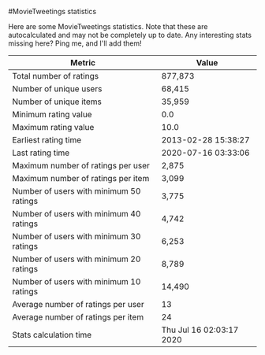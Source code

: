 #MovieTweetings statistics

Here are some MovieTweetings statistics. Note that these are autocalculated and may not be completely up to date. Any interesting stats missing here? Ping me, and I'll add them!

Metric | Value
--- | ---
Total number of ratings                 | 877,873
Number of unique users                  | 68,415
Number of unique items                  | 35,959
Minimum rating value                    | 0.0
Maximum rating value                    | 10.0
Earliest rating time                    | 2013-02-28 15:38:27
Last rating time                        | 2020-07-16 03:33:06
Maximum number of ratings per user      | 2,875
Maximum number of ratings per item      | 3,099
Number of users with minimum 50 ratings | 3,775
Number of users with minimum 40 ratings | 4,742
Number of users with minimum 30 ratings | 6,253
Number of users with minimum 20 ratings | 8,789
Number of users with minimum 10 ratings | 14,490
Average number of ratings per user      | 13
Average number of ratings per item      | 24
Stats calculation time                  | Thu Jul 16 02:03:17 2020

